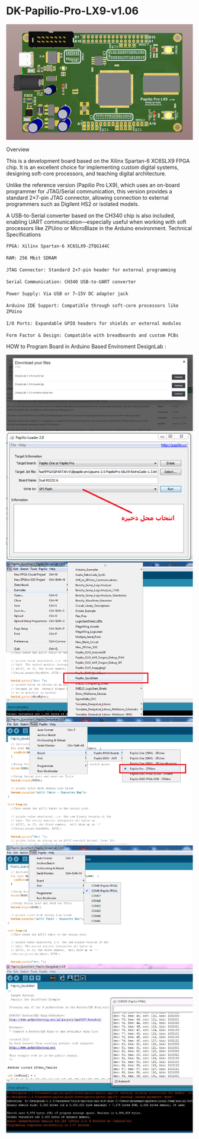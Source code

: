 # DK-Papilio-Pro-LX9-v1.06
![Board Image](/papilio_pro.PNG)

Overview

This is a development board based on the Xilinx Spartan-6 XC6SLX9 FPGA chip. It is an excellent choice for implementing custom digital systems, designing soft-core processors, and teaching digital architecture.

Unlike the reference version (Papilio Pro LX9), which uses an on-board programmer for JTAG/Serial communication, this version provides a standard 2×7-pin JTAG connector, allowing connection to external programmers such as Digilent HS2 or isolated models.

A USB-to-Serial converter based on the CH340 chip is also included, enabling UART communication—especially useful when working with soft processors like ZPUino or MicroBlaze in the Arduino environment.
Technical Specifications

    FPGA: Xilinx Spartan-6 XC6SLX9-2TQG144C

    RAM: 256 Mbit SDRAM

    JTAG Connector: Standard 2×7-pin header for external programming

    Serial Communication: CH340 USB-to-UART converter

    Power Supply: Via USB or 7–15V DC adapter jack

    Arduino IDE Support: Compatible through soft-core processors like ZPUino

    I/O Ports: Expandable GPIO headers for shields or external modules

    Form Factor & Design: Compatible with breadboards and custom PCBs


HOW to Program Board in Arduino Based Enviroment DesignLab :



![Download design lab and install](/pic/1_download_design_lab_and_install.PNG)
![loade bit file](/pic/2_loader.PNG)
![select_example](/pic/3_select_example.png)
![select_board](/pic/4-select_board.png)
![select_port](/pic/5-select_port.png)
![program_example_and_open_terminal](/pic/6_program_example_and_open_terminal.png)


